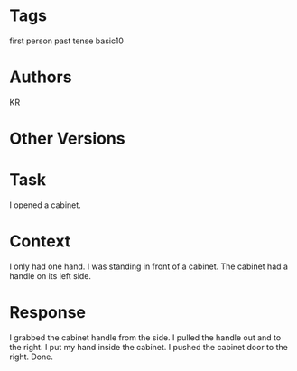 # Tags

first person
past tense
basic10

# Authors

KR

# Other Versions

# Task

I opened a cabinet.

# Context

I only had one hand.
I was standing in front of a cabinet.
The cabinet had a handle on its left side.

# Response

I grabbed the cabinet handle from the side.
I pulled the handle out and to the right.
I put my hand inside the cabinet.
I pushed the cabinet door to the right.
Done.
